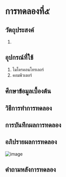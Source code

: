# การทดลองที่๕

## วัตถุประสงค์
1. 

## อุปกรณ์ที่ใช้
1. ไมโครคอนโทรเลอร์
2. คอมพิวเตอร์

## ศึกษาข้อมูลเบื้องต้น

## วิธีการทำการทดลอง

## การบันทึกผลการทดลอง

## อภิปรายผลการทดลอง
![image](https://user-images.githubusercontent.com/80879398/112237535-74964700-8c75-11eb-81a9-a11368be6556.png)

## คำถามหลังการทดลอง
